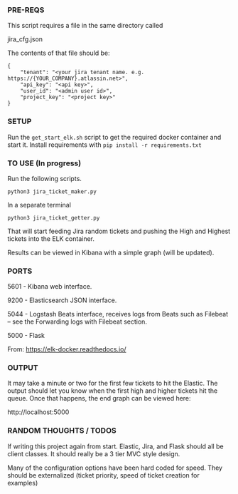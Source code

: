 ### PRE-REQS
This script requires a file in the same directory called

jira_cfg.json

The contents of that file should be: 

````
{
    "tenant": "<your jira tenant name. e.g. https://{YOUR_COMPANY}.atlassin.net>",
    "api_key": "<api key>",
    "user_id": "<admin user id>",
    "project_key": "<project key>"
}
````

### SETUP
Run the `get_start_elk.sh` script to get the required docker container and start it. 
Install requirements with `pip install -r requirements.txt`

### TO USE (In progress)
Run the following scripts. 

`python3 jira_ticket_maker.py`

In a separate terminal

`python3 jira_ticket_getter.py`

That will start feeding Jira random tickets and pushing the High and Highest tickets into the ELK container. 

Results can be viewed in Kibana with a simple graph (will be updated). 

### PORTS
5601 - Kibana web interface.

9200 - Elasticsearch JSON interface.

5044 - Logstash Beats interface, receives logs from Beats such as Filebeat – see the Forwarding logs with Filebeat section.

5000 - Flask

From: https://elk-docker.readthedocs.io/

### OUTPUT 
It may take a minute or two for the first few tickets to hit the Elastic. The output should let you know when the 
first high and higher tickets hit the queue. Once that happens, the end graph can be viewed here: 

http://localhost:5000

### RANDOM THOUGHTS / TODOS
If writing this project again from start. Elastic, Jira, and Flask should all be client classes. It should 
really be a 3 tier MVC style design.

Many of the configuration options have been hard coded for speed. They should be externalized (ticket priority, speed 
of ticket creation for examples)